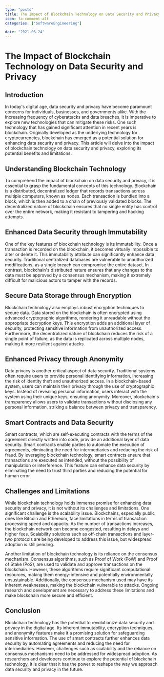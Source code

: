```yaml
---
type: "posts"
title: The Impact of Blockchain Technology on Data Security and Privacy
icon: fa-comment-alt
categories: ["SoftwareEngineering"]

date: "2021-06-24"
---
```




# The Impact of Blockchain Technology on Data Security and Privacy

## Introduction

In today's digital age, data security and privacy have become paramount concerns for individuals, businesses, and governments alike. With the increasing frequency of cyberattacks and data breaches, it is imperative to explore new technologies that can mitigate these risks. One such technology that has gained significant attention in recent years is blockchain. Originally developed as the underlying technology for cryptocurrencies, blockchain has emerged as a potential solution for enhancing data security and privacy. This article will delve into the impact of blockchain technology on data security and privacy, exploring its potential benefits and limitations.

## Understanding Blockchain Technology

To comprehend the impact of blockchain on data security and privacy, it is essential to grasp the fundamental concepts of this technology. Blockchain is a distributed, decentralized ledger that records transactions across multiple computers, known as nodes. Each transaction is bundled into a block, which is then added to a chain of previously validated blocks. The decentralized nature of blockchain ensures that no single entity has control over the entire network, making it resistant to tampering and hacking attempts.

## Enhanced Data Security through Immutability

One of the key features of blockchain technology is its immutability. Once a transaction is recorded on the blockchain, it becomes virtually impossible to alter or delete it. This immutability attribute can significantly enhance data security. Traditional centralized databases are vulnerable to unauthorized modifications, as a single breach can compromise the entire dataset. In contrast, blockchain's distributed nature ensures that any changes to the data must be approved by a consensus mechanism, making it extremely difficult for malicious actors to tamper with the records.

## Secure Data Storage through Encryption

Blockchain technology also employs robust encryption techniques to secure data. Data stored on the blockchain is often encrypted using advanced cryptographic algorithms, rendering it unreadable without the appropriate decryption keys. This encryption adds an additional layer of security, protecting sensitive information from unauthorized access. Furthermore, the decentralized nature of blockchain reduces the risk of a single point of failure, as the data is replicated across multiple nodes, making it more resilient against attacks.

## Enhanced Privacy through Anonymity

Data privacy is another critical aspect of data security. Traditional systems often require users to provide personal identifying information, increasing the risk of identity theft and unauthorized access. In a blockchain-based system, users can maintain their privacy through the use of cryptographic keys. Instead of revealing personal information, users interact with the system using their unique keys, ensuring anonymity. Moreover, blockchain's transparency allows users to validate transactions without disclosing any personal information, striking a balance between privacy and transparency.

## Smart Contracts and Data Security

Smart contracts, which are self-executing contracts with the terms of the agreement directly written into code, provide an additional layer of data security. Smart contracts enable parties to automate the execution of agreements, eliminating the need for intermediaries and reducing the risk of fraud. By leveraging blockchain technology, smart contracts ensure that transactions are executed as intended, without the possibility of manipulation or interference. This feature can enhance data security by eliminating the need to trust third parties and reducing the potential for human error.

## Challenges and Limitations

While blockchain technology holds immense promise for enhancing data security and privacy, it is not without its challenges and limitations. One significant challenge is the scalability issue. Blockchains, especially public ones like Bitcoin and Ethereum, face limitations in terms of transaction processing speed and capacity. As the number of transactions increases, the blockchain network can become congested, resulting in delays and higher fees. Scalability solutions such as off-chain transactions and layer-two protocols are being developed to address this issue, but widespread adoption is still pending.

Another limitation of blockchain technology is its reliance on the consensus mechanism. Consensus algorithms, such as Proof of Work (PoW) and Proof of Stake (PoS), are used to validate and approve transactions on the blockchain. However, these algorithms require significant computational resources, making them energy-intensive and potentially environmentally unsustainable. Additionally, the consensus mechanism used may have its inherent weaknesses, making the blockchain vulnerable to attacks. Ongoing research and development are necessary to address these limitations and make blockchain more secure and efficient.

## Conclusion

Blockchain technology has the potential to revolutionize data security and privacy in the digital age. Its inherent immutability, encryption techniques, and anonymity features make it a promising solution for safeguarding sensitive information. The use of smart contracts further enhances data security by automating agreements and reducing the need for intermediaries. However, challenges such as scalability and the reliance on consensus mechanisms need to be addressed for widespread adoption. As researchers and developers continue to explore the potential of blockchain technology, it is clear that it has the power to reshape the way we approach data security and privacy in the future.